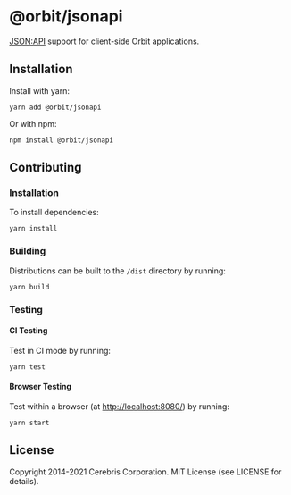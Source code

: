 # @orbit/jsonapi

[JSON:API](http://jsonapi.org/) support for client-side Orbit applications.

## Installation

Install with yarn:

```
yarn add @orbit/jsonapi
```

Or with npm:

```
npm install @orbit/jsonapi
```

## Contributing

### Installation

To install dependencies:

```
yarn install
```

### Building

Distributions can be built to the `/dist` directory by running:

```
yarn build
```

### Testing

#### CI Testing

Test in CI mode by running:

```
yarn test
```

#### Browser Testing

Test within a browser
(at [http://localhost:8080/](http://localhost:8080/)) by running:

```
yarn start
```

## License

Copyright 2014-2021 Cerebris Corporation. MIT License (see LICENSE for details).
